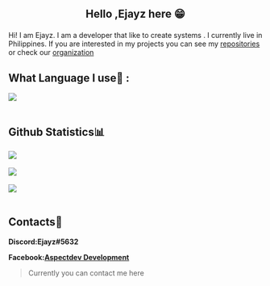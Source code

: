 
##  <p align="center">Hello ,Ejayz here 😁</p>

Hi! I am Ejayz. I am a developer that like to create systems . I currently live in Philippines. If you are interested in my projects you can see my [repositories](https://github.com/Ejayz?tab=repositories) or check our [organization](https://github.com/Sledge-Development)


## What Language I use🤩  :

 <img align="center" src="https://github-readme-stats.vercel.app/api/top-langs/?username=Ejayz&theme=dracula&hide_border=true" />      
            <br/><br/>  
         

## Github Statistics📊
   <img align="center" src="http://github-readme-streak-stats.herokuapp.com?user=Ejayz&theme=dracula&hide_border=true" />   
            <br/><br/>
            <img align="center" src="https://github-readme-stats.vercel.app/api?username=Ejayz&theme=dracula&show_icons=true&hide_border=true" />
            <br/><br/>
            <img align="center" src="https://github-readme-stats-taupe-two.vercel.app/api/wakatime?username=aspectdevph&hide_title=true&hide_border=true&langs_count=5&layout=compact&v=2.png"/>
            <br/><br/>

## Contacts📱
**Discord:Ejayz#5632**

**Facebook:[Aspectdev Development](https://www.facebook.com/AspectDev.cf)**

> Currently you can contact me here
